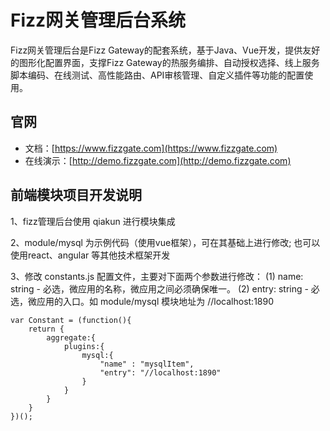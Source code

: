 # Fizz网关管理后台系统
     
Fizz网关管理后台是Fizz Gateway的配套系统，基于Java、Vue开发，提供友好的图形化配置界面，支撑Fizz Gateway的热服务编排、自动授权选择、线上服务脚本编码、在线测试、高性能路由、API审核管理、自定义插件等功能的配置使用。  



## 官网
- 文档：[https://www.fizzgate.com](https://www.fizzgate.com)
- 在线演示：[http://demo.fizzgate.com](http://demo.fizzgate.com)


## 前端模块项目开发说明
1、fizz管理后台使用 qiakun 进行模块集成

2、module/mysql 为示例代码（使用vue框架），可在其基础上进行修改;
   也可以使用react、angular 等其他技术框架开发

3、修改 constants.js 配置文件，主要对下面两个参数进行修改：
   (1) name:  string - 必选，微应用的名称，微应用之间必须确保唯一。
   (2) entry: string - 必选，微应用的入口。如 module/mysql 模块地址为 //localhost:1890

```
var Constant = (function(){
    return {
        aggregate:{
            plugins:{
                mysql:{
                    "name" : "mysqlItem",
                    "entry": "//localhost:1890"
                }
            }
        }
    }
})();
```

